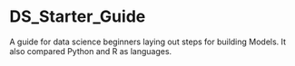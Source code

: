 # DS_Starter_Guide
A guide for data science beginners laying out steps for building Models. It also compared Python and R as languages. 
